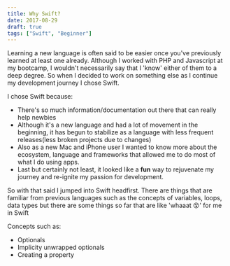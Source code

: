 ```yaml
---
title: Why Swift?
date: 2017-08-29
draft: true
tags: ["Swift", "Beginner"]
---
```


Learning a new language is often said to be easier once you've previously learned at least one already. Although I worked with PHP and Javascript at my bootcamp, I wouldn't necessarily say that I 'know' either of them to a deep degree. So when I decided to work on something else as I continue my development journey I chose Swift.

I chose Swift because:

* There's so much information/documentation out there that can really help newbies
* Although it's a new language and had a lot of movement in the beginning, it has begun to stabilize as a language with less frequent releases(less broken projects due to changes)
* Also as a new Mac and iPhone user I wanted to know more about the ecosystem, language and frameworks that allowed me to do most of what I do using apps.
* Last but certainly not least, it looked like a **fun** way to rejuvenate my journey and re-ignite my passion for development.

So with that said I jumped into Swift headfirst. There are things that are familiar from previous languages such as the concepts of variables, loops, data types but there are some things so far that are like 'whaaat 😵' for me in Swift

Concepts such as:

* Optionals
* Implicity unwrapped optionals
* Creating a property

